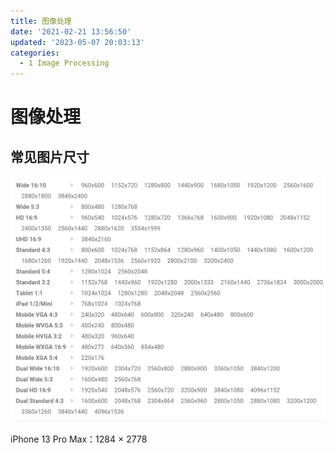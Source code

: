 ```yaml
---
title: 图像处理
date: '2021-02-21 13:56:50'
updated: '2023-05-07 20:03:13'
categories:
  - 1 Image Processing
---
```

# 图像处理

## 常见图片尺寸

![](Image_Processing/Common_Picture_Sizes.jpg)

iPhone 13 Pro Max：1284 × 2778
